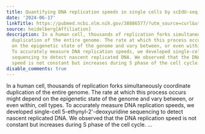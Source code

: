 ```yaml
---
title: Quantifying DNA replication speeds in single cells by scEdU-seq
date: '2024-06-17'
linkTitle: https://pubmed.ncbi.nlm.nih.gov/38886577/?utm_source=curl&utm_medium=rss&utm_campaign=pubmed-2&utm_content=1FakS-2QOkCT8HsMOQP1bCRQ4YzyumYOmxmF0moLsQ3dFB1E9V&fc=20220326224207&ff=20240618181235&v=2.18.0.post9+e462414
source: heidelberg[Affiliation]
description: In a human cell, thousands of replication forks simultaneously coordinate
  duplication of the entire genome. The rate at which this process occurs might depend
  on the epigenetic state of the genome and vary between, or even within, cell types.
  To accurately measure DNA replication speeds, we developed single-cell 5-ethynyl-2'-deoxyuridine
  sequencing to detect nascent replicated DNA. We observed that the DNA replication
  speed is not constant but increases during S phase of the cell cycle. ...
disable_comments: true
---
```

In a human cell, thousands of replication forks simultaneously coordinate duplication of the entire genome. The rate at which this process occurs might depend on the epigenetic state of the genome and vary between, or even within, cell types. To accurately measure DNA replication speeds, we developed single-cell 5-ethynyl-2'-deoxyuridine sequencing to detect nascent replicated DNA. We observed that the DNA replication speed is not constant but increases during S phase of the cell cycle. ...